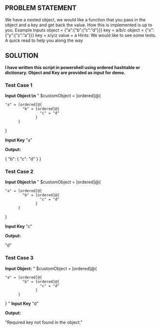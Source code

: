 <h2>PROBLEM STATEMENT</h2>

We have a nested object, we would like a function that you pass in the object and a key and get back the value. How this is implemented is up to you.
Example Inputs
object = {“a”:{“b”:{“c”:”d”}}}
key = a/b/c
object = {“x”:{“y”:{“z”:”a”}}}
key = x/y/z
value = a
Hints:
We would like to see some tests. A quick read to help you along the way

<h2>SOLUTION</h2>

<b>I have written this script in powershell using ordered hashtable or dictionary. Object and Key are provided as input for demo.</b>

<h3>Test Case 1</h3>

<b>Input Object:\n</b>
"
$customObject = [ordered]@{
    
    "a" = [ordered]@{
            "b" = [ordered]@{
                    "c" = "d"
                  }
          }
}

<b>Input Key</b>
"a"

<b>Output:</b>

{
    "b":  {
              "c":  "d"
          }
}

<h3>Test Case 2</h3>

<b>Input Object:\n</b>
"
$customObject = [ordered]@{
    
    "a" = [ordered]@{
            "b" = [ordered]@{
                    "c" = "d"
                  }
          }
}

<b>Input Key</b>
"c"

<b>Output:</b>

"d"


<h3>Test Case 3</h3>

<b>Input Object:</b>
"
$customObject = [ordered]@{
    
    "a" = [ordered]@{
            "b" = [ordered]@{
                    "c" = "d"
                  }
          }
}
"
<b>Input Key</b>
"d"

<b>Output:</b>

"Required key not found in the object."
